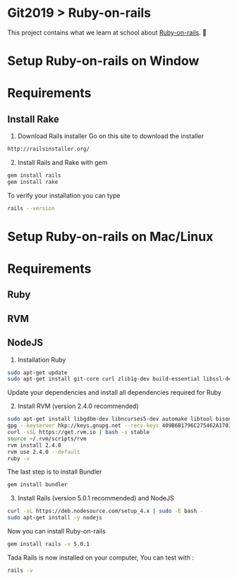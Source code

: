# Git2019 > Ruby-on-rails

This project contains what we learn at school about [Ruby-on-rails](http://rubyonrails.org). :school_satchel:



# Setup Ruby-on-rails on Window

# Requirements

## Install Rake

1. Download Rails installer
Go on this site to download the installer
```bash
http://railsinstaller.org/
```

2. Install Rails and Rake with gem
```bash
gem install rails
gem install rake
```
To verify your installation you can type
```bash
rails --version
```
# Setup Ruby-on-rails on Mac/Linux

# Requirements

## Ruby
## RVM
## NodeJS

1. Installation Ruby
```bash
sudo apt-get update
sudo apt-get install git-core curl zlib1g-dev build-essential libssl-dev libreadline-dev libyaml-dev libsqlite3-dev sqlite3 libxml2-dev libxslt1-dev libcurl4-openssl-dev python-software-properties libffi-dev nodejs
```

Update your dependencies and install all dependencies required for Ruby

2. Install RVM (version 2.4.0 recommended)
```bash
sudo apt-get install libgdbm-dev libncurses5-dev automake libtool bison libffi-dev
gpg --keyserver hkp://keys.gnupg.net --recv-keys 409B6B1796C275462A1703113804BB82D39DC0E3
curl -sSL https://get.rvm.io | bash -s stable
source ~/.rvm/scripts/rvm
rvm install 2.4.0
rvm use 2.4.0 --default
ruby -v
```
The last step is to install Bundler

```bash
gem install bundler
```
3. Install Rails (version 5.0.1 recommended) and NodeJS
```bash
curl -sL https://deb.nodesource.com/setup_4.x | sudo -E bash -
sudo apt-get install -y nodejs
```
Now you can install Ruby-on-rails
```bash
gem install rails -v 5.0.1
```

Tada Rails is now installed on your computer,
You can test with :
```bash
rails -v
```
